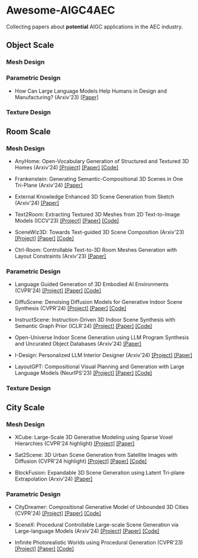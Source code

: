 # Awesome-AIGC4AEC
Collecting papers about **potential** AIGC applications in the AEC industry.

## Object Scale

### Mesh Design

### Parametric Design
* How Can Large Language Models Help Humans in Design and Manufacturing? (Arxiv'23) [[Paper]](https://arxiv.org/pdf/2307.14377) 
### Texture Design

## Room Scale

### Mesh Design

* AnyHome: Open-Vocabulary Generation of Structured and Textured 3D Homes (Arxiv'24) [[Project]](https://freddierao.github.io/AnyHome/) [[Paper]](https://arxiv.org/pdf/2312.06644) [[Code]](https://github.com/FreddieRao/anyhome_github)

* Frankenstein: Generating Semantic-Compositional 3D Scenes in One Tri-Plane (Arxiv'24) [[Paper]](https://arxiv.org/pdf/2403.16210)

* External Knowledge Enhanced 3D Scene Generation from Sketch (Arxiv'24) [[Paper]](https://arxiv.org/pdf/2403.14121)

* Text2Room: Extracting Textured 3D Meshes from 2D Text-to-Image Models (ICCV'23) [[Project]](https://lukashoel.github.io/text-to-room/) [[Paper]](https://lukashoel.github.io/text-to-room/static/images/Text2Room.pdf) [[Code]](https://github.com/lukasHoel/text2room)

* SceneWiz3D: Towards Text-guided 3D Scene Composition (Arxiv'23) [[Project]](https://zqh0253.github.io/SceneWiz3D/) [[Paper]](https://zqh0253.github.io/SceneWiz3D/media/scenewiz3d.pdf) [[Code]](https://github.com/zqh0253/SceneWiz3D)

* Ctrl-Room: Controllable Text-to-3D Room Meshes Generation with Layout Constraints (Arxiv'23) [[Paper]](https://arxiv.org/pdf/2310.03602v1)

### Parametric Design

* Language Guided Generation of 3D Embodied AI Environments (CVPR'24) [[Project]](https://yueyang1996.github.io/holodeck/) [[Paper]](https://yueyang1996.github.io/papers/holodeck.pdf) [[Code]](https://github.com/allenai/Holodeck)

* DiffuScene: Denoising Diffusion Models for Generative Indoor Scene Synthesis (CVPR'24) [[Project]](https://tangjiapeng.github.io/projects/DiffuScene/) [[Paper]](https://arxiv.org/pdf/2303.14207) [[Code]](https://github.com/tangjiapeng/DiffuScene?tab=readme-ov-file)

* InstructScene: Instruction-Driven 3D Indoor Scene Synthesis with Semantic Graph Prior (ICLR'24) [[Project]](https://chenguolin.github.io/projects/InstructScene/) [[Paper]](https://arxiv.org/pdf/2402.04717) [[Code]](https://github.com/chenguolin/InstructScene)

* Open-Universe Indoor Scene Generation using LLM Program Synthesis and Uncurated Object Databases (Arxiv'24) [[Paper]](https://arxiv.org/pdf/2403.09675)

* I-Design: Personalized LLM Interior Designer (Arxiv'24) [[Project]](https://atcelen.github.io/I-Design/) [[Paper]](https://arxiv.org/pdf/2404.02838)

* LayoutGPT: Compositional Visual Planning and Generation with Large Language Models (NeurIPS'23) [[Project]](https://layoutgpt.github.io/) [[Paper]](https://arxiv.org/pdf/2305.15393) [[Code]](https://github.com/weixi-feng/LayoutGPT)
  
### Texture Design

## City Scale

### Mesh Design

* XCube: Large-Scale 3D Generative Modeling using Sparse Voxel Hierarchies (CVPR'24 highlight) [[Project]](https://research.nvidia.com/labs/toronto-ai/xcube/) [[Paper]](https://research.nvidia.com/labs/toronto-ai/xcube/assets/paper.pdf)

* Sat2Scene: 3D Urban Scene Generation from Satellite Images with Diffusion (CVPR'24 highlight) [[Project]](https://shinkyo0513.github.io/Sat2Scene/) [[Paper]](https://arxiv.org/pdf/2401.10786) [[Code]](https://github.com/shinkyo0513/Sat2Scene)

* BlockFusion: Expandable 3D Scene Generation using Latent Tri-plane Extrapolation (Arxiv'24) [[Paper]](https://arxiv.org/pdf/2401.17053)

### Parametric Design

* CityDreamer: Compositional Generative Model of Unbounded 3D Cities (CVPR'24) [[Project]](https://www.infinitescript.com/project/city-dreamer/) [[Paper]](https://arxiv.org/pdf/2309.00610) [[Code]](https://github.com/hzxie/CityDreamer)

* SceneX: Procedural Controllable Large-scale Scene Generation via Large-language Models (Arxiv'24) [[Project]](https://scenex-lab.github.io/) [[Paper]](https://arxiv.org/pdf/2403.15698) [[Code]](https://github.com/SceneX-LAB/SceneX-LAB)

* Infinite Photorealistic Worlds using Procedural Generation (CVPR'23) [[Project]](https://infinigen.org/) [[Paper]](https://arxiv.org/pdf/2306.09310) [[Code]](https://github.com/princeton-vl/infinigen)
